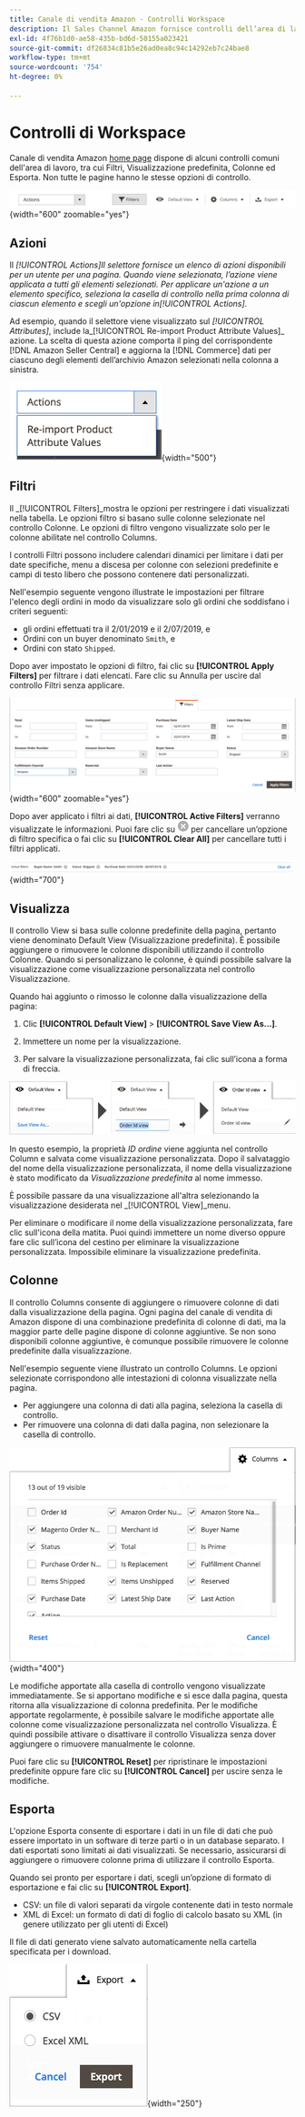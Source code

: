 ```yaml
---
title: Canale di vendita Amazon - Controlli Workspace
description: Il Sales Channel Amazon fornisce controlli dell’area di lavoro che consentono di individuare le inserzioni, visualizzare le informazioni e applicare facilmente e con facilità le azioni.
exl-id: 4f76b1d0-ae58-435b-bd6d-50155a023421
source-git-commit: df26834c81b5e26ad0ea8c94c14292eb7c24bae8
workflow-type: tm+mt
source-wordcount: '754'
ht-degree: 0%

---
```


# Controlli di Workspace

Canale di vendita Amazon [home page](./amazon-sales-channel-home.md) dispone di alcuni controlli comuni dell&#39;area di lavoro, tra cui Filtri, Visualizzazione predefinita, Colonne ed Esporta. Non tutte le pagine hanno le stesse opzioni di controllo.

![Esempi di controllo dell’area di lavoro del Sales Channel Amazon](assets/amazon-workspace-controls.png){width="600" zoomable="yes"}

## Azioni

Il _[!UICONTROL Actions]_Il selettore fornisce un elenco di azioni disponibili per un utente per una pagina. Quando viene selezionata, l’azione viene applicata a tutti gli elementi selezionati. Per applicare un&#39;azione a un elemento specifico, seleziona la casella di controllo nella prima colonna di ciascun elemento e scegli un&#39;opzione in_[!UICONTROL Actions]_.

Ad esempio, quando il selettore viene visualizzato sul _[!UICONTROL Attributes]_, include la_[!UICONTROL Re-import Product Attribute Values]_ azione. La scelta di questa azione comporta il ping del corrispondente [!DNL Amazon Seller Central] e aggiorna la [!DNL Commerce] dati per ciascuno degli elementi dell’archivio Amazon selezionati nella colonna a sinistra.

![Esempio di menu Azioni](assets/amazon-sales-channel-home-actions-option.png){width="500"}

## Filtri

Il _[!UICONTROL Filters]_mostra le opzioni per restringere i dati visualizzati nella tabella. Le opzioni filtro si basano sulle colonne selezionate nel controllo Colonne. Le opzioni di filtro vengono visualizzate solo per le colonne abilitate nel controllo Columns.

I controlli Filtri possono includere calendari dinamici per limitare i dati per date specifiche, menu a discesa per colonne con selezioni predefinite e campi di testo libero che possono contenere dati personalizzati.

Nell&#39;esempio seguente vengono illustrate le impostazioni per filtrare l&#39;elenco degli ordini in modo da visualizzare solo gli ordini che soddisfano i criteri seguenti:

- gli ordini effettuati tra il 2/01/2019 e il 2/07/2019, e
- Ordini con un buyer denominato `Smith`, e
- Ordini con stato `Shipped`.

Dopo aver impostato le opzioni di filtro, fai clic su **[!UICONTROL Apply Filters]** per filtrare i dati elencati. Fare clic su Annulla per uscire dal controllo Filtri senza applicare.

![Esempio di controllo Filtri](assets/workspace-controls-filters.png){width="600" zoomable="yes"}

Dopo aver applicato i filtri ai dati, **[!UICONTROL Active Filters]** verranno visualizzate le informazioni. Puoi fare clic su ![Icona Cancella filtri](assets/x-icon-clear-filters.png) per cancellare un’opzione di filtro specifica o fai clic su **[!UICONTROL Clear All]** per cancellare tutti i filtri applicati.

![Esempio di filtri attivi](assets/applied-filters-line.png){width="700"}

## Visualizza

Il controllo View si basa sulle colonne predefinite della pagina, pertanto viene denominato Default View (Visualizzazione predefinita). È possibile aggiungere o rimuovere le colonne disponibili utilizzando il controllo Colonne. Quando si personalizzano le colonne, è quindi possibile salvare la visualizzazione come visualizzazione personalizzata nel controllo Visualizzazione.

Quando hai aggiunto o rimosso le colonne dalla visualizzazione della pagina:

1. Clic **[!UICONTROL Default View]** > **[!UICONTROL Save View As...]**.

1. Immettere un nome per la visualizzazione.

1. Per salvare la visualizzazione personalizzata, fai clic sull’icona a forma di freccia.

![Esempio di controllo Vista](assets/workspace-controls-view.png)

In questo esempio, la proprietà _ID ordine_ viene aggiunta nel controllo Column e salvata come visualizzazione personalizzata. Dopo il salvataggio del nome della visualizzazione personalizzata, il nome della visualizzazione è stato modificato da _Visualizzazione predefinita_ al nome immesso.

È possibile passare da una visualizzazione all&#39;altra selezionando la visualizzazione desiderata nel _[!UICONTROL View]_menu.

Per eliminare o modificare il nome della visualizzazione personalizzata, fare clic sull&#39;icona della matita. Puoi quindi immettere un nome diverso oppure fare clic sull’icona del cestino per eliminare la visualizzazione personalizzata. Impossibile eliminare la visualizzazione predefinita.

## Colonne

Il controllo Columns consente di aggiungere o rimuovere colonne di dati dalla visualizzazione della pagina. Ogni pagina del canale di vendita di Amazon dispone di una combinazione predefinita di colonne di dati, ma la maggior parte delle pagine dispone di colonne aggiuntive. Se non sono disponibili colonne aggiuntive, è comunque possibile rimuovere le colonne predefinite dalla visualizzazione.

Nell&#39;esempio seguente viene illustrato un controllo Columns. Le opzioni selezionate corrispondono alle intestazioni di colonna visualizzate nella pagina.

- Per aggiungere una colonna di dati alla pagina, seleziona la casella di controllo.
- Per rimuovere una colonna di dati dalla pagina, non selezionare la casella di controllo.

![Esempio di controllo Columns](assets/workspace-controls-columns.png){width="400"}

Le modifiche apportate alla casella di controllo vengono visualizzate immediatamente. Se si apportano modifiche e si esce dalla pagina, questa ritorna alla visualizzazione di colonna predefinita. Per le modifiche apportate regolarmente, è possibile salvare le modifiche apportate alle colonne come visualizzazione personalizzata nel controllo Visualizza. È quindi possibile attivare o disattivare il controllo Visualizza senza dover aggiungere o rimuovere manualmente le colonne.

Puoi fare clic su **[!UICONTROL Reset]** per ripristinare le impostazioni predefinite oppure fare clic su **[!UICONTROL Cancel]** per uscire senza le modifiche.

## Esporta

L&#39;opzione Esporta consente di esportare i dati in un file di dati che può essere importato in un software di terze parti o in un database separato. I dati esportati sono limitati ai dati visualizzati. Se necessario, assicurarsi di aggiungere o rimuovere colonne prima di utilizzare il controllo Esporta.

Quando sei pronto per esportare i dati, scegli un’opzione di formato di esportazione e fai clic su **[!UICONTROL Export]**.

- CSV: un file di valori separati da virgole contenente dati in testo normale
- XML di Excel: un formato di dati di foglio di calcolo basato su XML (in genere utilizzato per gli utenti di Excel)

Il file di dati generato viene salvato automaticamente nella cartella specificata per i download.

![Controllo delle esportazioni](assets/workspace-controls-export.png){width="250"}
